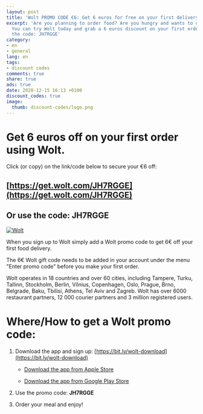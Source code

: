 ```yaml
---
layout: post
title: 'Wolt PROMO CODE €6: Get 6 euros for free on your first delivery using Wolt'
excerpt: 'Are you planning to order food? Are you hungry and wants to order something?
  You can try Wolt today and grab a 6 euros discount on your first order! Just use
  the code: JH7RGGE'
category:
- en
- general
lang: en
tags:
- discount codes
comments: true
share: true
ads: true
date: 2020-12-15 16:13 +0100
discount_codes: true
image:
  thumb: discount-codes/logo.png
---
```

# Get 6 euros off on your first order using Wolt.

Click (or copy) on the link/code below to secure your €6 off:

## [https://get.wolt.com/JH7RGGE](https://get.wolt.com/JH7RGGE)

## Or use the code: JH7RGGE

[![Wolt](/blog/images/2020/wolt-code.png)](https://get.wolt.com/JH7RGGE)

When you sign up to Wolt simply add a Wolt promo code to get 6€ off your first food delivery.

The 6€ Wolt gift code needs to be added in your account under the menu "Enter promo code" before you make your first order.

Wolt operates in 18 countries and over 60 cities, including Tampere, Turku, Tallinn, Stockholm, Berlin, Vilnius, Copenhagen, Oslo, Prague, Brno, Belgrade, Baku, Tbilisi, Athens, Tel Aviv and Zagreb. Wolt has over 6000 restaurant partners, 12 000 courier partners and 3 million registered users.

# Where/How to get a Wolt promo code:

1. Download the app and sign up: [https://bit.ly/wolt-download](https://bit.ly/wolt-download)

    * [Download the app from Apple Store](https://itunes.apple.com/fi/app/wolt/id943905271?mt=8)

    * [Download the app from Google Play Store](https://play.google.com/store/apps/details?id=com.wolt.android)

2. Use the promo code: **JH7RGGE**

3. Order your meal and enjoy!
